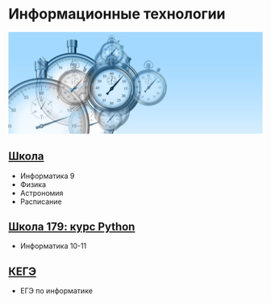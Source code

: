# Информационные технологии

![Start](img/time-g28ecd4d16_1920-1024x410.jpg "Start")

## [Школа](https://adjoining-approach-866.notion.site/School-4f36c7650e6941378b57e1b5bb74ee95 "Notion")
- Информатика 9
- Физика
- Астрономия
- Расписание

## [Школа 179: курс Python](https://server.179.ru/wiki/?page=Informatika/11_B "Школа179")
- Информатика 10-11

## [КЕГЭ](https://xkurs.github.io/KEGE/)
- ЕГЭ по информатике

<!---
xkurs/xkurs is a ✨ special ✨ repository because its `README.md` (this file) appears on your GitHub profile.
You can click the Preview link to take a look at your changes.
--->
